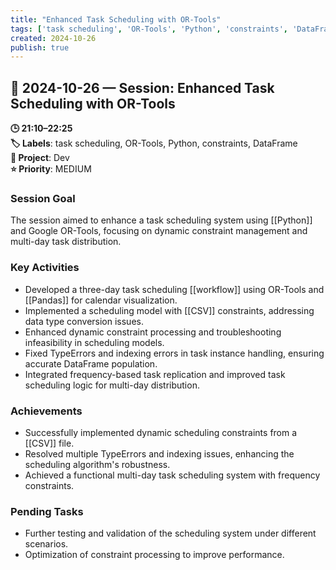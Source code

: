 ```yaml
---
title: "Enhanced Task Scheduling with OR-Tools"
tags: ['task scheduling', 'OR-Tools', 'Python', 'constraints', 'DataFrame']
created: 2024-10-26
publish: true
---
```


## 📅 2024-10-26 — Session: Enhanced Task Scheduling with OR-Tools

**🕒 21:10–22:25**  
**🏷️ Labels**: task scheduling, OR-Tools, Python, constraints, DataFrame  
**📂 Project**: Dev  
**⭐ Priority**: MEDIUM  


### Session Goal
The session aimed to enhance a task scheduling system using [[Python]] and Google OR-Tools, focusing on dynamic constraint management and multi-day task distribution.

### Key Activities
- Developed a three-day task scheduling [[workflow]] using OR-Tools and [[Pandas]] for calendar visualization.
- Implemented a scheduling model with [[CSV]] constraints, addressing data type conversion issues.
- Enhanced dynamic constraint processing and troubleshooting infeasibility in scheduling models.
- Fixed TypeErrors and indexing errors in task instance handling, ensuring accurate DataFrame population.
- Integrated frequency-based task replication and improved task scheduling logic for multi-day distribution.

### Achievements
- Successfully implemented dynamic scheduling constraints from a [[CSV]] file.
- Resolved multiple TypeErrors and indexing issues, enhancing the scheduling algorithm's robustness.
- Achieved a functional multi-day task scheduling system with frequency constraints.

### Pending Tasks
- Further testing and validation of the scheduling system under different scenarios.
- Optimization of constraint processing to improve performance.
